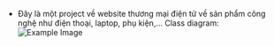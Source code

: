 - Đây là một project về website thương mại điện tử về sản phẩm công nghệ như điện thoại, laptop, phụ kiện,...
Class diagram:
![Example Image](assets/images/classDiagram.drawio.png)